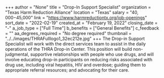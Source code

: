 +++
author = "None"
title = "Drop-In Support Specialist"
organization = "Texas Harm Reduction Alliance"
location = "Texas"
salary = "$40,000-$45,000"
link = "https://www.harmreductiontx.org/job-openings"
sort_date = "2022-02-19"
created_at = "February 19, 2022"
closing_date = "-"
a_job_type = ["Full Time"]
b_benefits = ["General Benefits"]
c_feedback = ""
aa_degrees_required = "No degree required"
thumbnail = "../../images/THRAFulllogo1_32ec212e.jpg"
+++
The Drop-in Support Specialist will work with the direct services team to assist in the daily operations of the THRA Drop-in Center. This position will build non-judgmental, supportive relationships with people who use drugs, and will involve educating drop-in participants on reducing risks associated with drug use, including viral hepatitis, HIV and overdose; guiding them to appropriate referral resources; and advocating for their care.